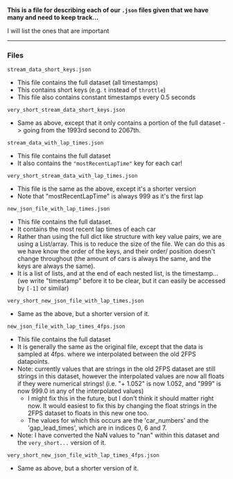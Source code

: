 **This is a file for describing each of our `.json` files given
that we have many and need to keep track...**

I will list the ones that are important 

---

### Files 

`stream_data_short_keys.json`

- This file contains the full dataset (all timestamps)
- This contains short keys (e.g. `t` instead of `throttle`)
- This file also contains constant timestamps every 0.5 seconds 

`very_short_stream_data_short_keys.json`

- Same as above, except that it only contains a portion of the full 
dataset -> going from the 1993rd second to 2067th. 

`stream_data_with_lap_times.json`

- This file contains the full dataset 
- It also contains the `"mostRecentLapTime"` key for each car!

`very_short_stream_data_with_lap_times.json`
- This file is the same as the above, except it's a shorter version 
- Note that "mostRecentLapTime" is always 999 as it's the first lap


`new_json_file_with_lap_times.json`

- This file contains the full dataset.
- It contains the most recent lap times of each car
- Rather than using the full dict like structure with key value pairs, we are using 
a List/array. This is to reduce the size of the file. We can do this as we have know 
the order of the keys, and their order/ position doesn't change throughout (the amount 
of cars is always the same, and the keys are always the same).
- It is a list of lists, and at the end of each nested list, is the timestamp... (we 
write "timestamp" before it to be clear, but it can easily be accessed by `[-1]` or similar)

`very_short_new_json_file_with_lap_times.json`

- Same as the above, but a shorter version of it. 

`new_json_file_with_lap_times_4fps.json`

- This file contains the full dataset 
- It is generally the same as the original file, except that the data is sampled at 4fps. 
where we interpolated between the old 2FPS datapoints. 
- Note: currently values that are strings in the old 2FPS dataset are still strings in this
dataset, however the interpolated values are now all floats if they were numerical strings!
  (i.e. "+ 1.052" is now 1.052, and "999" is now 999.0 in any of the interpolated values)
    - I might fix this in the future, but I don't think it should matter right now. It would 
      easiest to fix this by changing the float strings in the 2FPS dataset to floats in this 
      new one too. 
    - The values for which this occurs are the 'car_numbers' and the 'gap_lead_times', which are 
      in indices 0, 6 and 7. 
- Note: I have converted the NaN values to "nan" within this dataset and the `very_short...` 
  version of it.

`very_short_new_json_file_with_lap_times_4fps.json`

- Same as above, but a shorter version of it.
